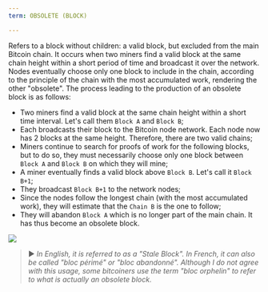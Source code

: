```yaml
---
term: OBSOLETE (BLOCK)

---
```

Refers to a block without children: a valid block, but excluded from the main Bitcoin chain. It occurs when two miners find a valid block at the same chain height within a short period of time and broadcast it over the network. Nodes eventually choose only one block to include in the chain, according to the principle of the chain with the most accumulated work, rendering the other "obsolete". The process leading to the production of an obsolete block is as follows:


- Two miners find a valid block at the same chain height within a short time interval. Let's call them `Block A` and `Block B`;
- Each broadcasts their block to the Bitcoin node network. Each node now has 2 blocks at the same height. Therefore, there are two valid chains;
- Miners continue to search for proofs of work for the following blocks, but to do so, they must necessarily choose only one block between `Block A` and `Block B` on which they will mine;
- A miner eventually finds a valid block above `Block B`. Let's call it `Block B+1`;
- They broadcast `Block B+1` to the network nodes;
- Since the nodes follow the longest chain (with the most accumulated work), they will estimate that the `Chain B` is the one to follow;
- They will abandon `Block A` which is no longer part of the main chain. It has thus become an obsolete block.

![](../../dictionnaire/assets/9.webp)

> ► *In English, it is referred to as a "Stale Block". In French, it can also be called "bloc périmé" or "bloc abandonné". Although I do not agree with this usage, some bitcoiners use the term "bloc orphelin" to refer to what is actually an obsolete block.*